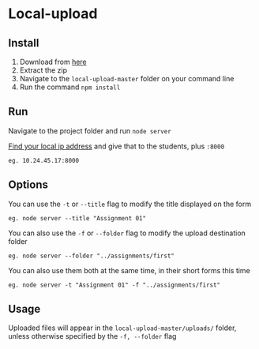 # Local-upload


## Install

1. Download from [here](https://github.com/nicksheffield/local-upload/archive/master.zip)
2. Extract the zip
3. Navigate to the `local-upload-master` folder on your command line
4. Run the command `npm install`


## Run
Navigate to the project folder and run `node server`

[Find your local ip address](http://lifehacker.com/5833108/how-to-find-your-local-and-external-ip-address) and give that to the students, plus `:8000`

```
eg. 10.24.45.17:8000
```

## Options

You can use the `-t` or `--title` flag to modify the title displayed on the form
```
eg. node server --title "Assignment 01"
```

You can also use the `-f` or `--folder` flag to modify the upload destination folder
```
eg. node server --folder "../assignments/first"
```

You can also use them both at the same time, in their short forms this time
```
eg. node server -t "Assignment 01" -f "../assignments/first"
```


## Usage
Uploaded files will appear in the `local-upload-master/uploads/` folder, unless otherwise specified by the `-f, --folder` flag